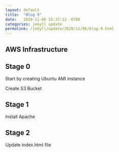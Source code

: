 ```yaml
---
layout: default
title:  "Blog 9"
date:   2020-11-06 15:37:12 -0700
categories: jekyll update
permalink: /jekyll/update/2020/11/06/blog-9.html
---
```


## AWS Infrastructure

## Stage 0

Start by creating Ubuntu AMI instance

Create S3 Bucket

## Stage 1 

Install Apache

## Stage 2

Update index.html file 
